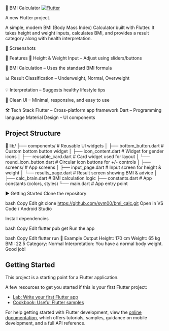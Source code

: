 🧮 BMI Calculator 
[![Flutter](https://img.shields.io/badge/Flutter-3.22-blue?logo=flutter)](https://flutter.dev)

A new Flutter project.

A simple, modern BMI (Body Mass Index) Calculator built with Flutter.
It takes height and weight inputs, calculates BMI, and provides a result category along with health interpretation.

📸 Screenshots



🚀 Features
📏 Height & Weight Input – Adjust using sliders/buttons

🔢 BMI Calculation – Uses the standard BMI formula

📊 Result Classification – Underweight, Normal, Overweight

💡 Interpretation – Suggests healthy lifestyle tips

🎨 Clean UI – Minimal, responsive, and easy to use

🛠️ Tech Stack
Flutter – Cross-platform app framework
Dart – Programming language
Material Design – UI components


## Project Structure
📂 lib/
├── components/ # Reusable UI widgets
│ ├── bottom_button.dart # Custom bottom button widget
│ ├── icon_content.dart # Widget for gender icons
│ ├── reusable_card.dart # Card widget used for layout
│ └── round_icon_button.dart # Circular icon buttons for +/- controls
│
├── screens/ # App screens
│ ├── input_page.dart # Input screen for height & weight
│ └── results_page.dart # Result screen showing BMI & advice
│
├── calc_brain.dart # BMI calculation logic
├── constants.dart # App constants (colors, styles)
└── main.dart # App entry point

▶️ Getting Started
Clone the repository

bash
Copy
Edit
git clone https://github.com/svm00/bmi_calc.git
Open in VS Code / Android Studio

Install dependencies

bash
Copy
Edit
flutter pub get
Run the app

bash
Copy
Edit
flutter run
📌 Example Output
Height: 170 cm
Weight: 65 kg
BMI: 22.5
Category: Normal
Interpretation: You have a normal body weight. Good job!
## Getting Started

This project is a starting point for a Flutter application.

A few resources to get you started if this is your first Flutter project:

- [Lab: Write your first Flutter app](https://docs.flutter.dev/get-started/codelab)
- [Cookbook: Useful Flutter samples](https://docs.flutter.dev/cookbook)

For help getting started with Flutter development, view the
[online documentation](https://docs.flutter.dev/), which offers tutorials,
samples, guidance on mobile development, and a full API reference.
